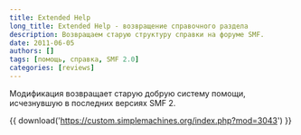 ```yaml
---
title: Extended Help
long_title: Extended Help - возвращение справочного раздела
description: Возвращаем старую структуру справки на форуме SMF.
date: 2011-06-05
authors: []
tags: [помощь, справка, SMF 2.0]
categories: [reviews]
---
```


Модификация возвращает старую добрую систему помощи, исчезнувшую в последних версиях SMF 2.

<!-- more -->

{{ download('https://custom.simplemachines.org/index.php?mod=3043') }}
